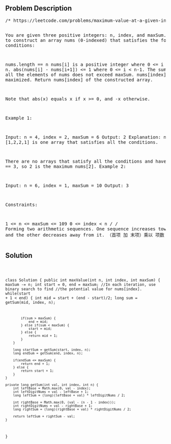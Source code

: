 <!--
<style>
  body { font-family: Arial, sans-serif; }
  .container { max-width: 100%; margin: auto; padding: 20px; }
  .comment-block { background-color: #f9f9f9; padding: 10px; border-left: 5px solid #ccc; max-width: 50%; margin: auto;}
  .code-block { background-color: #f4f4f4; padding: 10px; border: 1px solid #ddd; }
</style>
-->

<div class='container'>
<h2>Problem Description</h2>
<div class='comment-block'>
<pre>
/* https://leetcode.com/problems/maximum-value-at-a-given-index-in-a-bounded-array/description/

You are given three positive integers: n, index, and maxSum. 
You want to construct an array nums (0-indexed) that satisfies 
the following conditions:

nums.length == n
nums[i] is a positive integer where 0 <= i < n.
abs(nums[i] - nums[i+1]) <= 1 where 0 <= i < n-1.
The sum of all the elements of nums does not exceed maxSum.
nums[index] is maximized.
Return nums[index] of the constructed array.

Note that abs(x) equals x if x >= 0, and -x otherwise.

 

Example 1:

Input: n = 4, index = 2,  maxSum = 6
Output: 2
Explanation: nums = [1,2,2,1] is one array that satisfies all 
the conditions.

There are no arrays that satisfy all the conditions 
and have nums[2] == 3, 
so 2 is the maximum nums[2].
Example 2:

Input: n = 6, index = 1,  maxSum = 10
Output: 3
 

Constraints:

1 <= n <= maxSum <= 109
0 <= index < n
*/
    	/*
    	Forming two arithmetic sequences. 
    	One sequence increases towards index, and the other decreases away from it.
		（首项 加 末项）乘以 项数 除以2
    	*/
</pre>
</div>

<h2>Solution</h2>
<div class='code-block'>
<pre><code class='language-java'>

class Solution {
    public int maxValue(int n, int index, int maxSum) {
        maxSum -= n;
        int start = 0, end = maxSum;
        //In each iteration, use binary search to find 
        //the potential value for nums[index].
        while(start + 1 < end) {
            int mid = start + (end - start)/2;
            long sum = getSum(mid, index, n);

            if(sum > maxSum) {
                end = mid;
            } else if(sum < maxSum) {
                start = mid;
            } else {
                return mid + 1;
            }
        }

        long startSum = getSum(start, index, n);
        long endSum = getSum(end, index, n);

        if(endSum <= maxSum) {
            return end + 1;
        } else {
            return start + 1;
        }
    }

    private long getSum(int val, int index, int n) {
        int leftBase = Math.max(0, val - index);
        int leftDigitNums = val - leftBase + 1;
        long leftSum = (long)(leftBase + val) * leftDigitNums / 2;

        int rightBase = Math.max(0, (val - (n - 1 - index)));
        int rightDigitNums = val - rightBase + 1;
        long rightSum = (long)(rightBase + val) * rightDigitNums / 2;

        return leftSum + rightSum - val;
    }
}</code></pre>
</div>
</div>
